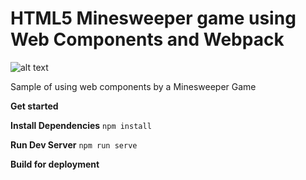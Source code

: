 # HTML5 Minesweeper game using Web Components and Webpack

![alt text](http://onecompileman.com/blog-images/15809579380.png)

Sample of using web components by a Minesweeper Game


**Get started** 

**Install Dependencies**
```npm install```

**Run Dev Server**
```npm run serve```

**Build for deployment**
